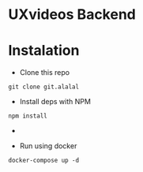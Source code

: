 # UXvideos Backend

# Instalation 

* Clone this repo

```
git clone git.alalal
```

* Install deps with NPM

```
npm install
```

*

* Run using docker 

```
docker-compose up -d 
```

